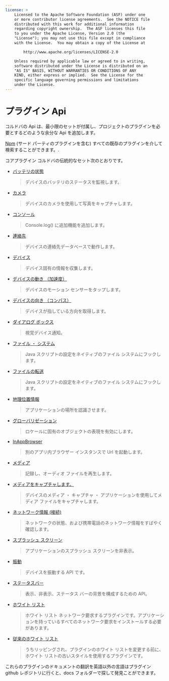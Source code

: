 ```yaml
---
license: >
    Licensed to the Apache Software Foundation (ASF) under one
    or more contributor license agreements.  See the NOTICE file
    distributed with this work for additional information
    regarding copyright ownership.  The ASF licenses this file
    to you under the Apache License, Version 2.0 (the
    "License"); you may not use this file except in compliance
    with the License.  You may obtain a copy of the License at

        http://www.apache.org/licenses/LICENSE-2.0

    Unless required by applicable law or agreed to in writing,
    software distributed under the License is distributed on an
    "AS IS" BASIS, WITHOUT WARRANTIES OR CONDITIONS OF ANY
    KIND, either express or implied.  See the License for the
    specific language governing permissions and limitations
    under the License.
---
```


# プラグイン Api

コルドバの Api は、最小限のセットが付属し、プロジェクトのプラグインを必要とするどのような余分な Api を追加します。

[Npm][1] (サード パーティのプラグインを含む) すべての既存のプラグインを介して検索することができます。.

 [1]: https://www.npmjs.com/search?q=ecosystem%3Acordova

コアプラグイン コルドバの伝統的なセット次のとおりです。

*   [バッテリの状態][2]
    
    > デバイスのバッテリのステータスを監視します。

*   [カメラ][3]
    
    > デバイスのカメラを使用して写真をキャプチャします。

*   [コンソール][4]
    
    > Console.log() に追加機能を追加します。

*   [連絡先][5]
    
    > デバイスの連絡先データベースで動作します。

*   [デバイス][6]
    
    > デバイス固有の情報を収集します。

*   [デバイスの動き （加速度）][7]
    
    > デバイスのモーション センサーをタップします。

*   [デバイスの向き （コンパス）][8]
    
    > デバイスが指している方向を取得します。

*   [ダイアログ ボックス][9]
    
    > 視覚デバイス通知。

*   [ファイル ・ システム][10]
    
    > Java スクリプトの設定をネイティブのファイル システムにフックします。

*   [ファイルの転送][11]
    
    > Java スクリプトの設定をネイティブのファイル システムにフックします。

*   [地理位置情報][12]
    
    > アプリケーションの場所を認識させます。

*   [グローバリゼーション][13]
    
    > ロケールに固有のオブジェクトの表現を有効にします。

*   [InAppBrowser][14]
    
    > 別のアプリ内ブラウザー インスタンスで Url を起動します。

*   [メディア][15]
    
    > 記録し、オーディオ ファイルを再生します。

*   [メディアをキャプチャします。][16]
    
    > デバイスのメディア ・ キャプチャ ・ アプリケーションを使用してメディア ファイルをキャプチャします。

*   [ネットワーク情報 (接続)][17]
    
    > ネットワークの状態、および携帯電話のネットワーク情報をすばやく確認します。

*   [スプラッシュ スクリーン][18]
    
    > アプリケーションのスプラッシュ スクリーンを非表示。

*   [振動][19]
    
    > デバイスを振動する API です。

*   [ステータスバー][20]
    
    > 表示、非表示、ステータス バーの背景を構成するための API。

*   [ホワイト リスト][21]
    
    > ホワイト リスト ネットワーク要求するプラグインです。アプリケーションを持っているすべてのネットワーク要求をインストールする必要があります。

*   [従来のホワイト リスト][22]
    
    > うちリッピングされ、プラグインのホワイト リストを変更する前に、ホワイト リストの古いスタイルを使用するプラグインです。

 [2]: https://www.npmjs.com/package/cordova-plugin-battery-status
 [3]: https://www.npmjs.com/package/cordova-plugin-camera
 [4]: https://www.npmjs.com/package/cordova-plugin-console
 [5]: https://www.npmjs.com/package/cordova-plugin-contacts
 [6]: https://www.npmjs.com/package/cordova-plugin-device
 [7]: https://www.npmjs.com/package/cordova-plugin-device-motion
 [8]: https://www.npmjs.com/package/cordova-plugin-device-orientation
 [9]: https://www.npmjs.com/package/cordova-plugin-dialogs
 [10]: https://www.npmjs.com/package/cordova-plugin-file
 [11]: https://www.npmjs.com/package/cordova-plugin-file-transfer
 [12]: https://www.npmjs.com/package/cordova-plugin-geolocation
 [13]: https://www.npmjs.com/package/cordova-plugin-globalization
 [14]: https://www.npmjs.com/package/cordova-plugin-inappbrowser
 [15]: https://www.npmjs.com/package/cordova-plugin-media
 [16]: https://www.npmjs.com/package/cordova-plugin-media-capture
 [17]: https://www.npmjs.com/package/cordova-plugin-network-information
 [18]: https://www.npmjs.com/package/cordova-plugin-splashscreen
 [19]: https://www.npmjs.com/package/cordova-plugin-vibration
 [20]: https://www.npmjs.com/package/cordova-plugin-statusbar
 [21]: https://www.npmjs.com/package/cordova-plugin-whitelist
 [22]: https://www.npmjs.com/package/cordova-plugin-legacy-whitelist

これらのプラグインのドキュメントの翻訳を英語以外の言語はプラグイン github レポジトリに行くと、docs フォルダーで探して発見ことができます。